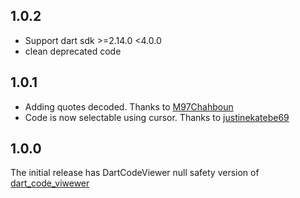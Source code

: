 ## 1.0.2

- Support dart sdk >=2.14.0 <4.0.0
- clean deprecated code

## 1.0.1

- Adding quotes decoded. Thanks to [M97Chahboun](https://github.com/M97Chahboun)
- Code is now selectable using cursor. Thanks to [justinekatebe69](https://github.com/justinekatebe69)

## 1.0.0

The initial release has DartCodeViewer null safety version of [dart_code_viwewer](https://pub.dev/packages/dart_code_viewer/)
